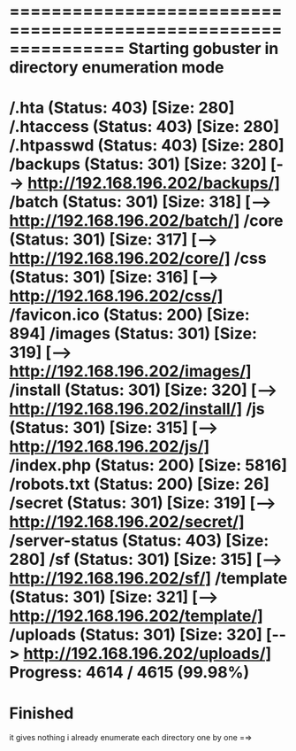 ===============================================================
Starting gobuster in directory enumeration mode
===============================================================
/.hta                 (Status: 403) [Size: 280]
/.htaccess            (Status: 403) [Size: 280]
/.htpasswd            (Status: 403) [Size: 280]
/backups              (Status: 301) [Size: 320] [--> <http://192.168.196.202/backups/]>
/batch                (Status: 301) [Size: 318] [--> <http://192.168.196.202/batch/]>
/core                 (Status: 301) [Size: 317] [--> <http://192.168.196.202/core/]>
/css                  (Status: 301) [Size: 316] [--> <http://192.168.196.202/css/]>
/favicon.ico          (Status: 200) [Size: 894]
/images               (Status: 301) [Size: 319] [--> <http://192.168.196.202/images/]>
/install              (Status: 301) [Size: 320] [--> <http://192.168.196.202/install/]>
/js                   (Status: 301) [Size: 315] [--> <http://192.168.196.202/js/]>
/index.php            (Status: 200) [Size: 5816]
/robots.txt           (Status: 200) [Size: 26]
/secret               (Status: 301) [Size: 319] [--> <http://192.168.196.202/secret/]>
/server-status        (Status: 403) [Size: 280]
/sf                   (Status: 301) [Size: 315] [--> <http://192.168.196.202/sf/]>
/template             (Status: 301) [Size: 321] [--> <http://192.168.196.202/template/]>
/uploads              (Status: 301) [Size: 320] [--> <http://192.168.196.202/uploads/]>
Progress: 4614 / 4615 (99.98%)
===============================================================
Finished
===============================================================




it gives nothing  i already enumerate each directory  one by one =⇒ 
 


